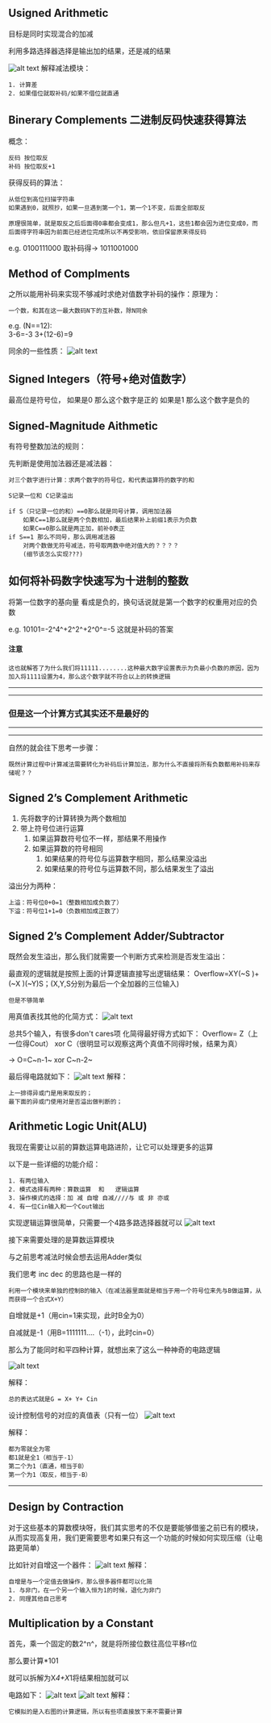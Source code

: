 ## Usigned Arithmetic

目标是同时实现混合的加减

利用多路选择器选择是输出加的结果，还是减的结果

![alt text](image-7.png)
解释减法模块：

    1. 计算差
    2. 如果借位就取补码/如果不借位就直通


## Binerary Complements 二进制反码快速获得算法
概念：

    反码 按位取反
    补码 按位取反+1

获得反码的算法：

    从低位到高位扫描字符串
    如果遇到0，就照抄，如果一旦遇到第一个1，第一个1不变，后面全部取反

```
原理很简单，就是取反之后后面得0串都会变成1，那么但凡+1，这些1都会因为进位变成0，而后面得字符串因为前面已经进位完成所以不再受影响，依旧保留原来得反码
```
e.g. 0100111000 
取补码得->   1011001000

## Method of Complments

之所以能用补码来实现不够减时求绝对值数字补码的操作：原理为：

    一个数，和其在这一最大数码N下的互补数，除N同余

e.g. (N==12):   
        3-6=-3
        3+(12-6)=9

        
同余的一些性质：
![alt text](image-2.png)


## Signed Integers（符号+绝对值数字）
最高位是符号位，
如果是0 那么这个数字是正的
如果是1 那么这个数字是负的

## Signed-Magnitude Aithmetic
有符号整数加法的规则：

先判断是使用加法器还是减法器：

    对三个数字进行计算：求两个数字的符号位，和代表运算符的数字的和

    S记录一位和 C记录溢出

    if S（只记录一位的和）==0那么就是同号计算，调用加法器
        如果C==1那么就是两个负数相加，最后结果补上前缀1表示为负数
        如果C==0那么就是两正加，前补0表正
    if S==1 那么不同号，那么调用减法器
        对两个数做无符号减法，符号取两数中绝对值大的？？？？
        (细节该怎么实现???)


## 如何将补码数字快速写为十进制的整数

将第一位数字的基向量 看成是负的，换句话说就是第一个数字的权重用对应的负数

e.g. 10101=-2^4^+2^2^+2^0^=-5 这就是补码的答案


#### 注意
    这也就解答了为什么我们将11111........这种最大数字设置表示为负最小负数的原因，因为加入将1111设置为4，那么这个数字就不符合以上的转换逻辑
    
---
---

### 但是这一个计算方式其实还不是最好的

---
---

自然的就会往下思考一步骤：

    既然计算过程中计算减法需要转化为补码后计算加法，那为什么不直接将所有负数都用补码来存储呢？？


## Signed 2’s Complement Arithmetic

1. 先将数字的计算转换为两个数相加
2. 带上符号位进行运算
    1. 如果运算数符号位不一样，那结果不用操作
    2. 如果运算数的符号相同
       1. 如果结果的符号位与运算数字相同，那么结果没溢出
       2. 如果结果的符号位与运算数不同，那么结果发生了溢出


溢出分为两种：

    上溢：符号位0+0=1（整数相加成负数了）
    下溢：符号位1+1=0（负数相加成正数了）

## Signed 2’s Complement Adder/Subtractor

既然会发生溢出，那么我们就需要一个判断方式来检测是否发生溢出：

最直观的逻辑就是按照上面的计算逻辑直接写出逻辑结果：
Overflow=XY(~S )+(~X )(~Y)S；(X,Y,S分别为最后一个全加器的三位输入)

    但是不够简单

用真值表找其他的化简方式：
![alt text](image.png)

总共5个输入，有很多don't cares项
化简得最好得方式如下：
Overflow= Z（上一位得Cout） xor C（很明显可以观察这两个真值不同得时候，结果为真）

-> O=C~n-1~ xor C~n-2~



最后得电路就如下：
![alt text](image-1.png)
解释：

    上一排得异或门是用来取反的；
    最下面的异或门使用对是否溢出做判断的；


## Arithmetic Logic Unit(ALU)

我现在需要让以前的算数运算电路进阶，让它可以处理更多的运算

以下是一些详细的功能介绍：

    1. 有两位输入
    2. 模式选择有两种：算数运算  和   逻辑运算
    3. 操作模式的选择：加 减 自增 自减////与 或 非 亦或
    4. 有一位Cin输入和一个Cout输出

实现逻辑运算很简单，只需要一个4路多路选择器就可以
![alt text](image-3.png)


接下来需要处理的是算数运算模块

与之前思考减法时候会想去运用Adder类似

我们思考 inc dec 的思路也是一样的

    利用一个模块来单独的控制B的输入（在减法器里面就是相当于用一个符号位来先与B做运算，从而获得一个合式X+Y）


自增就是+1（用cin=1来实现，此时B全为0）

自减就是-1（用B=1111111....（-1），此时cin=0）


那么为了能同时和平四种计算，就想出来了这么一种神奇的电路逻辑


![alt text](image-4.png)

解释：

    总的表达式就是G = X+ Y+ Cin



设计控制信号的对应的真值表（只有一位）
![alt text](image-5.png)

解释：

    都为零就全为零
    都1就是全1（相当于-1）
    第二个为1（直通，相当于B）
    第一个为1（取反，相当于-B）

---

## Design by Contraction
对于这些基本的算数模块呀，我们其实思考的不仅是要能够借鉴之前已有的模块，从而实现高复用，我们更需要思考如果只有这一个功能的时候如何实现压缩（让电路更简单）


比如针对自增这一个器件：
![alt text](image-6.png)
解释：

    自增是与一个定值去做操作，那么很多器件都可以化简
    1. 与非门，在一个另一个输入恒为1的时候，退化为非门
    2. 同理其他自己思考

## Multiplication by a Constant

首先，乘一个固定的数2^n^，就是将所接位数往高位平移n位

那么要计算*101


就可以拆解为X*4+X*1将结果相加就可以


电路如下：
![alt text](image-8.png)
![alt text](image-9.png)
解释：

    它模拟的是入右图的计算逻辑，所以有些项直接放下来不需要计算



























  




















    
